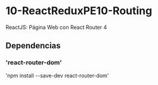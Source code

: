 # 10-ReactReduxPE10-Routing
ReactJS: Página Web con React Router 4

## Dependencias

### 'react-router-dom'

'npm install --save-dev react-router-dom'
